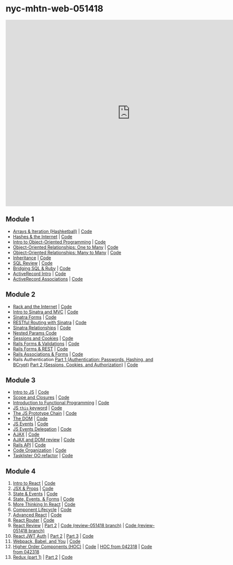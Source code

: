 # nyc-mhtn-web-051418

<iframe src="https://calendar.google.com/calendar/embed?mode=WEEK&amp;height=600&amp;wkst=1&amp;bgcolor=%23FFFFFF&amp;src=flatironschool.com_e3622kp34vqt5navbd4miceago%40group.calendar.google.com&amp;color=%23B1440E&amp;ctz=America%2FNew_York" style="border-width:0" width="800" height="600" frameborder="0" scrolling="no"></iframe>

## Module 1
* [Arrays & Iteration (Hashketball)](https://www.youtube.com/watch?v=WzYLcmShd3E) | [Code](https://github.com/learn-co-students/nyc-mhtn-web-051418/tree/master/01-hashketball-review)
* [Hashes & the Internet](https://youtu.be/iaH4HkYHfW0) | [Code](https://github.com/learn-co-students/nyc-mhtn-web-051418/tree/master/02-hashes-and-the-internet)
* [Intro to Object-Oriented Programming](https://youtu.be/yx98vBrt7ps) | [Code](https://github.com/learn-co-students/nyc-mhtn-web-051418/tree/master/03-intro-oo)
* [Object-Oriented Relationships: One to Many](https://youtu.be/DgCYkmGQsrM) | [Code](https://github.com/learn-co-students/nyc-mhtn-web-051418/tree/master/04-one-to-many)
* [Object-Oriented Relationships: Many to Many](https://www.youtube.com/watch?v=mgjTje676Tg) | [Code](https://github.com/learn-co-students/nyc-mhtn-web-051418/tree/master/05-many-to-many)
* [Inheritance](https://youtu.be/FimLBneYXYE) | [Code](https://github.com/learn-co-students/nyc-mhtn-web-051418/blob/master/06-oo-inheritance/animal.rb)
* [SQL Review](https://www.youtube.com/watch?v=GlPEg1CPcfI) | [Code](https://github.com/learn-co-students/nyc-mhtn-web-051418/tree/master/07-intro-sql)
* [Bridging SQL & Ruby](https://www.youtube.com/watch?v=BAFZw_mlp0Y) | [Code](https://github.com/learn-co-students/nyc-mhtn-web-051418/tree/master/08-bridging-ruby-and-sql)
* [ActiveRecord Intro](https://www.youtube.com/watch?v=RJksSVCPct8) | [Code](https://github.com/learn-co-students/nyc-mhtn-web-051418/tree/master/09-active-record-intro)
* [ActiveRecord Associations](https://www.youtube.com/watch?v=q2f5qizt-V8) | [Code](https://github.com/learn-co-students/nyc-mhtn-web-051418/tree/master/10-active-record-associations)

## Module 2
* [Rack and the Internet]() | [Code]()
* [Intro to Sinatra and MVC]() | [Code]()
* [Sinatra Forms](https://www.youtube.com/watch?v=ZPevAo6XWTg) | [Code]()
* [RESTful Routing with Sinatra]() | [Code]()
* [Sinatra Relationships](https://www.youtube.com/watch?v=MpdCRExFkxg&feature=youtu.be) | [Code]()
* [Nested Params Code]()
* [Sessions and Cookies](https://youtu.be/CHqLhGAN6b4) | [Code]()
* [Rails Forms & Validations](https://youtu.be/i2DCcvf969o) | [Code](https://github.com/learn-co-students/nyc-mhtn-web-051418/tree/master/14-platypus-tracker)
* [Rails Forms & REST](https://garbage-collectors-rest-test.herokuapp.com/) | [Code](https://github.com/learn-co-students/nyc-mhtn-web-051418/tree/master/15-rest-test)
* [Rails Associations & Forms](https://youtu.be/eqMrUWRpWrU) | [Code](https://github.com/learn-co-students/nyc-mhtn-web-051418/tree/master/16-spotify)
* Rails Authentication [Part 1 (Authentication: Passwords, Hashing, and BCrypt)](https://www.youtube.com/watch?v=uiYQHrAoP3U) [Part 2 (Sessions, Cookies, and Authorization)](https://www.youtube.com/watch?v=0YCdNBeMdrA&feature=youtu.be) | [Code](https://github.com/learn-co-students/nyc-mhtn-web-051418/tree/master/17-auth)

## Module 3
* [Intro to JS](https://www.youtube.com/watch?v=dhQo5MQ7608&feature=youtu.be) | [Code](https://github.com/learn-co-students/nyc-mhtn-web-051418/tree/master/21-introduction-to-js)
* [Scope and Closures](https://www.youtube.com/watch?v=RgbsuqG6i-4&feature=youtu.be) | [Code](https://github.com/learn-co-students/nyc-mhtn-web-051418/tree/master/22-scope-and-closures)
* [Introduction to Functional Programming](https://www.youtube.com/watch?v=8Uaxl--09as&feature=youtu.be) | [Code](https://github.com/learn-co-students/nyc-mhtn-web-051418/tree/master/23-functional-programming)
* [JS `this` keyword](https://www.youtube.com/watch?v=J6dXklI1x5I&feature=youtu.be) | [Code](https://github.com/learn-co-students/nyc-mhtn-web-051418/tree/master/24-this-keyword)
* [The JS Prototype Chain](https://www.youtube.com/watch?v=TTnHAR0Q9Tw&feature=youtu.be) | [Code](https://github.com/learn-co-students/nyc-mhtn-web-051418/tree/master/25-prototype-chain-and-oo-js)
* [The DOM](https://www.youtube.com/watch?v=eJUcLHcLAGw&feature=youtu.be) | [Code](https://github.com/learn-co-students/nyc-mhtn-web-051418/tree/master/26-the-dom)
* [JS Events](https://www.youtube.com/watch?v=aWIWSzqRVFc&feature=youtu.be) | [Code](https://github.com/learn-co-students/nyc-mhtn-web-051418/tree/master/27-js-events)
* [JS Events Delegation](https://www.youtube.com/watch?v=s2MOpO0rc9o&feature=youtu.be) | [Code](https://github.com/learn-co-students/nyc-mhtn-web-051418/tree/master/28-event-delegation)
* [AJAX](https://www.youtube.com/watch?v=N6gMtgFEiDU&feature=youtu.be) | [Code](https://github.com/learn-co-students/nyc-mhtn-web-051418/tree/master/29-ajax)
* [AJAX and DOM review](https://www.youtube.com/watch?v=wIgNk1ZMF_g&feature=youtu.be) | [Code](https://github.com/learn-co-students/nyc-mhtn-web-051418/tree/master/30-Ajax-and-DOM-review/js-pokemon-search-practice-assignment)
* [Rails API](https://www.youtube.com/watch?v=5wlagxtkkgk&feature=youtu.be) | [Code](https://github.com/learn-co-students/nyc-mhtn-web-051418/tree/master/31-rails-api)
* [Code Organization](https://www.youtube.com/watch?v=jemCY7yddq4&feature=youtu.be) | [Code](https://github.com/learn-co-students/nyc-mhtn-web-051418/tree/master/32-code-organization)
* [Tasklister OO refactor](https://www.youtube.com/watch?v=x30JLwmx5QM&feature=youtu.be) | [Code](https://github.com/learn-co-students/nyc-mhtn-web-051418/tree/master/33-tasklister-OO-refactor)

## Module 4

1. [Intro to React](https://youtu.be/rh4Kv-GaHEM) | [Code](https://github.com/learn-co-students/nyc-mhtn-web-051418/tree/master/34-intro-to-react)
2. [JSX & Props](https://youtu.be/7wda4_et7CM) | [Code](https://github.com/learn-co-students/nyc-mhtn-web-051418/tree/master/35-jsx-and-props)
3. [State & Events](https://youtu.be/NVUuCjvJtIE) | [Code](https://github.com/learn-co-students/nyc-mhtn-web-051418/tree/master/36-state-and-events)
4. [State, Events, & Forms](https://youtu.be/HLZKZ-1BQis) | [Code](https://github.com/learn-co-students/nyc-mhtn-web-051418/tree/master/37-state-events-and-forms)
5. [More Thinking In React](https://youtu.be/RNPksg-YhW0) | [Code](https://github.com/learn-co-students/nyc-mhtn-web-051418/tree/master/38-more-thinking-in-React)
6. [Component Lifecycle](https://youtu.be/eu2g1_aM7RQ) | [Code](https://github.com/learn-co-students/nyc-mhtn-web-051418/tree/master/39-component-lifecycle/foodini)
7. [Advanced React](https://youtu.be/Gc7JJiohuDw) | [Code](https://github.com/learn-co-students/nyc-mhtn-web-051418/tree/master/40-react-react-react)
8. [React Router](https://youtu.be/BnQKGzV02e4) | [Code](https://github.com/learn-co-students/nyc-mhtn-web-051418/tree/master/41-react-router)
9. [React Review](https://youtu.be/pMAqlGdlcjQ) | [Part 2](https://youtu.be/OIZgjw9Ga4w) | [Code (review-051418 branch)](https://github.com/hysan/react-karaoke-challenge) | [Code (review-051418 branch)](https://github.com/hysan/react-boardgame-review)
10. [React JWT Auth](https://youtu.be/tbBzgaE-GJw) | [Part 2](https://youtu.be/jdVrAb9kDRE) | [Part 3](https://youtu.be/gespJXNchAQ) | [Code](https://github.com/learn-co-students/nyc-mhtn-web-051418/tree/master/43-react-jwt-auth)
11. [Webpack, Babel, and You](https://youtu.be/_IyLbg1m2Ws) | [Code](https://github.com/learn-co-students/nyc-mhtn-web-051418/tree/master/44-webpack-babel)
12. [Higher Order Components (HOC)](https://youtu.be/J4LRT9qdPAM) | [Code](https://github.com/learn-co-students/nyc-mhtn-web-051418/tree/master/45-react-hoc) | [HOC from 042318](https://youtu.be/KZps-AJ3Pxo) | [Code from 042318](https://github.com/learn-co-students/nyc-mhtn-web-042318/tree/master/45-hoc)
13. [Redux (part 1)](https://youtu.be/F-ylu_d_ZQU) | [Part 2](https://youtu.be/gaxCDdvEBsw) | [Code](https://github.com/learn-co-students/nyc-mhtn-web-051418/tree/master/46-redux)
